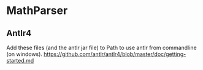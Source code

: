 # MathParser

## Antlr4

Add these files (and the antlr jar file) to Path to use antlr from commandline (on windows).
<https://github.com/antlr/antlr4/blob/master/doc/getting-started.md>